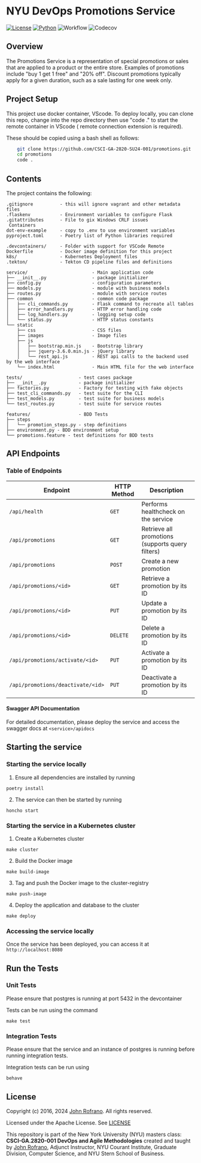 # NYU DevOps Promotions Service

[![License](https://img.shields.io/badge/License-Apache_2.0-blue.svg)](https://opensource.org/licenses/Apache-2.0)
[![Python](https://img.shields.io/badge/Language-Python-blue.svg)](https://python.org/)
![Workflow](https://github.com/CSCI-GA-2820-SU24-001/promotions/actions/workflows/workflow.yml/badge.svg)
![Codecov](https://codecov.io/github/CSCI-GA-2820-SU24-001/promotions/graph/badge.svg?)

## Overview

The Promotions Service is a representation of special promotions or sales that are applied to a product or the entire store. Examples of promotions include "buy 1 get 1 free" and "20% off". Discount promotions typically apply for a given duration, such as a sale lasting for one week only.

## Project Setup

This project use docker container, VScode. To deploy locally, you can clone this repo, change into the repo directory then use "code ." to start the remote container in VScode ( remote connection extension is required).

These should be copied using a bash shell as follows:

```bash
    git clone https://github.com/CSCI-GA-2820-SU24-001/promotions.git
    cd promotions
    code .
```

## Contents

The project contains the following:

```text
.gitignore          - this will ignore vagrant and other metadata files
.flaskenv           - Environment variables to configure Flask
.gitattributes      - File to gix Windows CRLF issues
 Containers
dot-env-example     - copy to .env to use environment variables
pyproject.toml      - Poetry list of Python libraries required

.devcontainers/     - Folder with support for VSCode Remote
Dockerfile          - Docker image definition for this project
k8s/                - Kubernetes Deployment files
.tekton/            - Tekton CD pipeline files and definitions

service/                        - Main application code
├── __init__.py                 - package initializer
├── config.py                   - configuration parameters
├── models.py                   - module with business models
├── routes.py                   - module with service routes
├── common                      - common code package
│   ├── cli_commands.py         - Flask command to recreate all tables
│   ├── error_handlers.py       - HTTP error handling code
│   ├── log_handlers.py         - logging setup code
│   └── status.py               - HTTP status constants
└── static
    ├── css                     - CSS files
    ├── images                  - Image files
    ├── js
    │   ├── bootstrap.min.js    - Bootstrap library
    │   ├── jquery-3.6.0.min.js - jQuery library
    │   └── rest_api.js         - REST api calls to the backend used by the web interface
    └── index.html              - Main HTML file for the web interface
    
tests/                     - test cases package
├── __init__.py            - package initializer
├── factories.py           - Factory for testing with fake objects
├── test_cli_commands.py   - test suite for the CLI
├── test_models.py         - test suite for business models
└── test_routes.py         - test suite for service routes

features/                  - BDD Tests
├── steps
│   └── promotion_steps.py - step definitions
├── environment.py - BDD environment setup
└── promotions.feature - test definitions for BDD tests
```

## API Endpoints

### Table of Endpoints

| Endpoint               | HTTP Method | Description                                      |
|------------------------|-------------|--------------------------------------------------|
| `/api/health`          | `GET`       | Performs healthcheck on the service                         |
| `/api/promotions`          | `GET`       | Retrieve all promotions (supports query filters)                         |
| `/api/promotions`          | `POST`      | Create a new promotion                           |
| `/api/promotions/<id>`     | `GET`       | Retrieve a promotion by its ID                   |
| `/api/promotions/<id>`     | `PUT`       | Update a promotion by its ID                     |
| `/api/promotions/<id>`     | `DELETE`    | Delete a promotion by its ID                     |           |
| `/api/promotions/activate/<id>` | `PUT`    | Activate a promotion by its ID                |
| `/api/promotions/deactivate/<id>` | `PUT`    | Deactivate a promotion by its ID                |

#### Swagger API Documentation
For detailed documentation, please deploy the service and access the swagger docs at ```<service>/apidocs```

## Starting the service

### Starting the service locally
1. Ensure all dependencies are installed by running

``` 
poetry install 
```

2. The service can then be started by running 
```
honcho start
```

### Starting the service in a Kubernetes cluster

1. Create a Kubernetes cluster
```
make cluster
```
2. Build the Docker image
```
make build-image
```
3. Tag and push the Docker image to the cluster-registry
```
make push-image
```
4. Deploy the application and database to the cluster
```
make deploy
```

### Accessing the service locally
Once the service has been deployed, you can access it at ```http://localhost:8080```

## Run the Tests

### Unit Tests
Please ensure that postgres is running at port 5432 in the devcontainer

Tests can be run using the command
```
make test
```

### Integration Tests
Please ensure that the service and an instance of postgres is running before running integration tests.

Integration tests can be run using
```
behave
```

## License

Copyright (c) 2016, 2024 [John Rofrano](https://www.linkedin.com/in/JohnRofrano/). All rights reserved.

Licensed under the Apache License. See [LICENSE](LICENSE)

This repository is part of the New York University (NYU) masters class: **CSCI-GA.2820-001 DevOps and Agile Methodologies** created and taught by [John Rofrano](https://cs.nyu.edu/~rofrano/), Adjunct Instructor, NYU Courant Institute, Graduate Division, Computer Science, and NYU Stern School of Business.

